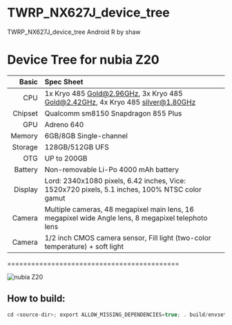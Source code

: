 # TWRP_NX627J_device_tree
TWRP_NX627J_device_tree
Android R by shaw

Device Tree for nubia Z20
===========================================

Basic   | Spec Sheet
-------:|:-------------------------
CPU     | 1x Kryo 485 Gold@2.96GHz, 3x Kryo 485 Gold@2.42GHz, 4x Kryo 485 silver@1.80GHz
Chipset | Qualcomm sm8150 Snapdragon 855 Plus
GPU     | Adreno 640
Memory  | 6GB/8GB Single-channel
Storage | 128GB/512GB UFS
OTG     | UP to 200GB
Battery | Non-removable Li-Po 4000 mAh battery
Display | Lord: 2340x1080 pixels, 6.42 inches, Vice: 1520x720 pixels, 5.1 inches, 100% NTSC color gamut
Camera  | Multiple cameras, 48 megapixel main lens, 16 megapixel wide Angle lens, 8 megapixel telephoto lens
Camera  | 1/2 inch CMOS camera sensor, Fill light (two-color temperature) + soft light

===========================================

![nubia Z20](https://oss.static.nubia.cn/active/5d48dd2463fc329.png "nubia Z20")

## How to build:
```c
cd <source-dir>; export ALLOW_MISSING_DEPENDENCIES=true; . build/envsetup.sh; lunch twrp_NX627J-eng; mka recoveryimage
